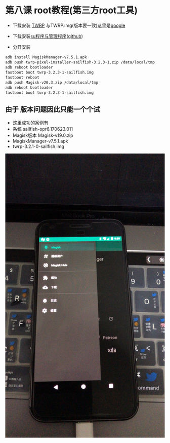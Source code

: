 # 第八课 root教程(第三方root工具)
* 下载安装 [TWRP](https://twrp.me/Devices/)  与TWRP.img(版本要一致)这里是[google](https://twrp.me/Devices/Google/)

* 下载安装[su程序与管理程序](https://magiskmanager.com/)([github](https://github.com/topjohnwu/Magisk/releases))
* 分开安装
```
adb install MagiskManager-v7.5.1.apk
adb push twrp-pixel-installer-sailfish-3.2.3-1.zip /data/local/tmp
adb reboot bootloader
fastboot boot twrp-3.2.3-1-sailfish.img
fastboot reboot
adb push Magisk-v20.3.zip /data/local/tmp 
adb reboot bootloader
fastboot boot twrp-3.2.3-1-sailfish.img
```
## 由于 版本问题因此只能一个个试
* 这里成功的案例有
* 系统 sailfish-opr6.170623.011
* Magisk版本 Magisk-v19.0.zip
* MagiskManager-v7.5.1.apk
* twrp-3.2.1-0-sailfish.img

![](./images/1.jpg)








